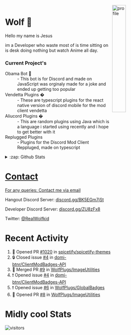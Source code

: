 
<img align="right" alt="profile" width=30% src="https://avatars1.githubusercontent.com/u/32025746?s=460&u=b71f51a6d786a0817807f3e953f36734ac4493c7&v=4">

<h1>Wolf 🐺</h1>

<p>Hello my name is Jesus 

im a Developer who waste most of is time sitting
on is desk doing nothing but watch Anime all day.

</p>


<h3>Current Project's</h3>
<dl>
  <dt>Obama Bot 🤖</dt>
  <dd>- This bot is for Discord and made on JavaScript was orginaly made for a joke and ended up getting too popular</dd>
  
  <dt>Vendetta Plugins �</dt>
  <dd>- These are typescript plugins for the react native version of discord mobile for the mod client vendetta</dd>
  
  <dt>Aliucord Plugins �</dt>
  <dd>- This are random plugins using Java which is a language i started using recently and i hope to get better with it</dd>
  
  <dt>Replugged Plugins </dt>
  <dd>- Plugins for the Discord Mod Client Reppluged, made on typescript<dd>
</dl>

<!--<a href="https://youtube.com/c/Wolfkid">

<img src="https://img.shields.io/badge/Wolfkid%20-%23FF0000.svg?&style=for-the-badge&logo=YouTube&logoColor=white"/>
-->




<details>  
<summary>:zap: Github Stats</summary>
<a href="https://youtube.com/c/Wolfkid">
<img align="left" alt="Wolf's Github Stats" src="https://github-readme-stats.vercel.app/api?username=Wolfkid200444&show_icons=true&theme=tokyonight" />
<img align="bottom" alt="Wolf's Github Stats" src="https://github-readme-stats.vercel.app/api/top-langs/?username=Wolfkid200444&show_icons=true&theme=tokyonight"/>
  </details>

<h1>Contact</h1>
      <p>For any queries: <a href="mailto:helpwolf@gmail.com?Subject=My%20Query">Contact me via email</a></p>
      <p>Hangout Discord Server: <a href="https://discord.gg/BK5EGm7jSt">discord.gg/BK5EGm7jSt</a></p>
      <p>Developer Discord Server: <a href="https://discord.gg/ZU8zFx8">discord.gg/ZU8zFx8</a></p>
      <p>Twitter: <a href="https://twitter.com/RealWolfkid">@RealWolfkid</a></p>
     <!-- <p>My Website: <a href="https://realwolfie.ml">realwolfie.ml</a></p>
-->


  <h1> Recent Activity </h1>

<!--START_SECTION:activity-->
1. 💪 Opened PR [#1020](https://github.com/spicetify/spicetify-themes/pull/1020) in [spicetify/spicetify-themes](https://github.com/spicetify/spicetify-themes)
2. 🔒 Closed issue [#4](https://github.com/domi-btnr/ClientModBadges-API/issues/4) in [domi-btnr/ClientModBadges-API](https://github.com/domi-btnr/ClientModBadges-API)
3. 🎉 Merged PR [#9](https://github.com/WolfPlugs/ImageUtilities/pull/9) in [WolfPlugs/ImageUtilities](https://github.com/WolfPlugs/ImageUtilities)
4. ❗ Opened issue [#4](https://github.com/domi-btnr/ClientModBadges-API/issues/4) in [domi-btnr/ClientModBadges-API](https://github.com/domi-btnr/ClientModBadges-API)
5. ❗ Opened issue [#6](https://github.com/WolfPlugs/GlobalBadges/issues/6) in [WolfPlugs/GlobalBadges](https://github.com/WolfPlugs/GlobalBadges)
6. 💪 Opened PR [#8](https://github.com/WolfPlugs/ImageUtilities/pull/8) in [WolfPlugs/ImageUtilities](https://github.com/WolfPlugs/ImageUtilities)
<!--END_SECTION:activity-->


  <h1> Midly cool Stats </h1>

  ![visitors](https://visitor-badge.laobi.icu/badge?page_id=Wolfkid200444.Wolfkid200444)
